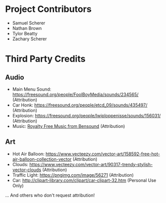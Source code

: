 # Project Contributors
 - Samuel Scherer
 - Nathan Brown
 - Tylor Beatty
 - Zachary Scherer


# Third Party Credits
## Audio
 - Main Menu Sound:
https://freesound.org/people/FoolBoyMedia/sounds/234565/ (Attribution)
 - Car Honk:
https://freesound.org/people/etcd_09/sounds/435497/ (Attribution)
 - Explosion:
https://freesound.org/people/Iwiploppenisse/sounds/156031/ (Attribution)
 - Music:
[Royalty Free Music from Bensound](https://www.bensound.com/) (Attribution)


## Art
 - Hot Air Balloon:
https://www.vecteezy.com/vector-art/158592-free-hot-air-balloon-collection-vector (Attribution)
 - Clouds:
https://www.vecteezy.com/vector-art/90317-trendy-stylish-vector-clouds (Attribution)
 - Traffic Light:
https://pngimg.com/image/56271 (Attribution)
 - Car:
http://clipart-library.com/clipart/car-clipart-32.htm (Personal Use Only)



... And others who don't request attribution!